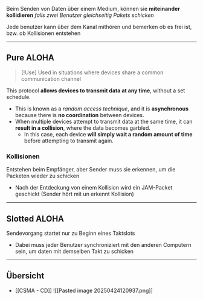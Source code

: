 Beim Senden von Daten über einem Medium, können sie **miteinander kollidieren** *falls zwei Benutzer gleichseitig Pakets schicken*

Jede benutzer kann über dem Kanal mithören und bemerken ob es frei ist, bzw. ob Kollisionen entstehen 

--- 

## Pure ALOHA
>[!Use]
>Used in situations where devices share a common communication channel

This protocol **allows devices to transmit data at any time**, without a set schedule. 
- This is known as a *random access technique*, and it is **asynchronous** because there is **no coordination** between devices. 
- When multiple devices attempt to transmit data at the same time, it can **result in a collision**, where the data becomes garbled.
	- In this case, each device **will simply wait a random amount of time** before attempting to transmit again.

### Kollisionen
Entstehen beim Empfänger, aber Sender muss sie erkennen, um die Packeten wieder zu schicken
- Nach der Entdeckung von einem Kollision wird ein JAM-Packet geschickt (Sender hört mit un erkennt Kollision)

---

## Slotted ALOHA 
Sendevorgang startet nur zu Beginn eines Taktslots
- Dabei muss jeder Benutzer synchroniziert mit den anderen Computern sein, um daten mit demselben Takt zu schicken 


---
## Übersicht
- [[CSMA - CD]]
![[Pasted image 20250424120937.png]]